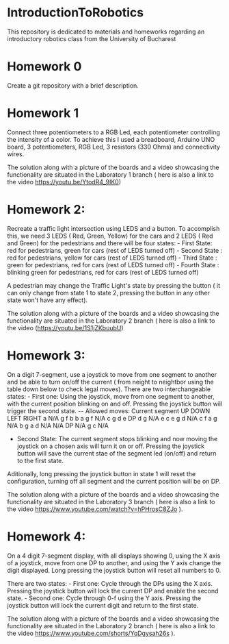# IntroductionToRobotics

This repository is dedicated to materials and homeworks regarding an introductory robotics class from the University of Bucharest

# Homework 0
 
 Create a git repository with a brief description.
 
 # Homework 1
 
   Connect three potentiometers to a RGB Led, each potentiometer controlling the intensity of a color. To achieve this I used a breadboard, Arduino UNO board, 3 potentiometers, RGB Led, 3 resistors (330 Ohms) and connectivity wires.
      
   The solution along with a picture of the boards and a video showcasing the functionality are situated in the Laboratory 1 branch ( here is also a link to the video https://youtu.be/YtodR4_9IK0)
   
 # Homework 2:
  
   Recreate a traffic light intersection using LEDS and a button. To accomplish this, we need 3 LEDS ( Red, Green, Yellow) for the cars and 2 LEDS ( Red and Green) for the pedestrians and there will be four states:
      - First State: red for pedestrians, green for cars (rest of LEDS turned off) 
      - Second State : red for pedestrians, yellow for cars (rest of LEDS turned off)
      - Third State : green for pedestrians, red for cars (rest of LEDS turned off)
      - Fourth State : blinking green for pedestrians, red for cars (rest of LEDS turned off)
      
   A pedestrian may change the Traffic Light's state by pressing the button ( it can only change from state 1 to state 2, pressing the button in any other state won't have any effect).
   
   The solution along with a picture of the boards and a video showcasing the functionality are situated in the Laboratory 2 branch ( here is also a link to the video (https://youtu.be/1S1jZKbuubU)
   
   # Homework 3:
   
   On a digit 7-segment, use a joystick to move from one segment to another and be able to turn on/off the current  ( from neight to neightbor using the table down below to check legal moves).
   There are two interchangeable states:
    - First one: Using the joystick, move from one segment to another, with the current position blinking on and off. Pressing the joystick button will trigger the second state.
      -- Allowed moves:
     Current segment    UP     DOWN    LEFT    RIGHT
           a           N/A      g       f        b
           b            a       g       f       N/A 
           c            g       d       e        DP
           d            g      N/A      e        c
           e            g       d      N/A       c
           f            a       g      N/A       b
           g            a       d      N/A      N/A 
           DP          N/A      g       c       N/A
           
   - Second State: The current segment stops blinking and now moving the joystick on a chosen axis will turn it on or off. Pressing the joystick button will save the current stae of the segment led (on/off) and return to the first state.
   
   Aditionally, long pressing the joystick button in state 1 will reset the configuration, turning off all segment and the current position will be on DP.
   
   The solution along with a picture of the boards and a video showcasing the functionality are situated in the Laboratory 3 branch ( here is also a link to the video https://www.youtube.com/watch?v=hPHrosC8ZJo ).
   
   # Homework 4:
   
   On a 4 digit 7-segment display, with all displays showing 0, using the X axis of a joystick, move from one DP to another, and using the Y axis change the digit displayed. Long pressing the joystick button will reset all numbers to 0.
   
   There are two states:
     - First one: Cycle through the DPs using the X axis. Pressing the joystick button will lock the current DP and enable the second state.
     - Second one: Cycle through 0-f using the Y axis. Pressing the joystick button will lock the current digit and return to the first state.
     
   The solution along with a picture of the boards and a video showcasing the functionality are situated in the Laboratory 2 branch ( here is also a link to the video https://www.youtube.com/shorts/YqDgysah26s ).
    

